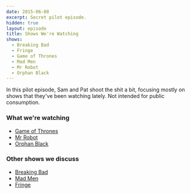 ```yaml
---
date: 2015-06-08
excerpt: Secret pilot episode.
hidden: true
layout: episode
title: Shows We're Watching
shows:
  - Breaking Bad
  - Fringe
  - Game of Thrones
  - Mad Men
  - Mr Robot
  - Orphan Black
---
```


In this pilot episode, Sam and Pat shoot the shit a bit, focusing mostly on shows that they've been watching lately. Not intended for public consumption.

### What we're watching

* [Game of Thrones](http://www.hbo.com/game-of-thrones)
* [Mr Robot](http://www.usanetwork.com/mrrobot)
* [Orphan Black](http://www.bbcamerica.com/orphan-black/)

### Other shows we discuss

* [Breaking Bad](http://www.amc.com/shows/breaking-bad)
* [Mad Men](http://www.amc.com/shows/mad-men)
* [Fringe](https://en.wikipedia.org/wiki/Fringe_(TV_series))

